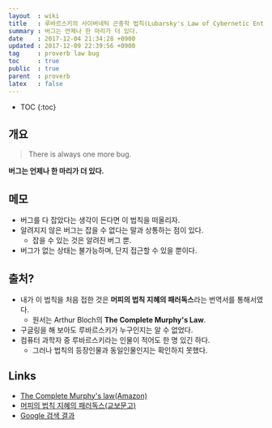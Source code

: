 ```yaml
---
layout  : wiki
title   : 루바르스키의 사이버네틱 곤충학 법칙(Lubarsky's Law of Cybernetic Entomology)
summary : 버그는 언제나 한 마리가 더 있다.
date    : 2017-12-04 21:34:28 +0900
updated : 2017-12-09 22:39:56 +0900
tag     : proverb law bug
toc     : true
public  : true
parent  : proverb
latex   : false
---
```

* TOC
{:toc}

## 개요

> There is always one more bug.

**버그는 언제나 한 마리가 더 있다.**

## 메모

* 버그를 다 잡았다는 생각이 든다면 이 법칙을 떠올리자.
* 알려지지 않은 버그는 잡을 수 없다는 말과 상통하는 점이 있다.
    * 잡을 수 있는 것은 알려진 버그 뿐.
* 버그가 없는 상태는 불가능하며, 단지 접근할 수 있을 뿐이다.

## 출처?

* 내가 이 법칙을 처음 접한 것은 **머피의 법칙 지혜의 패러독스**라는 번역서를 통해서였다.
    * 원서는 Arthur Bloch의 **The Complete Murphy's Law**.
* 구글링을 해 보아도 루바르스키가 누구인지는 알 수 없었다.
* 컴퓨터 과학자 중 루바르스키라는 인물이 적어도 한 명 있긴 하다.
    * 그러나 법칙의 등장인물과 동일인물인지는 확인하지 못했다.

## Links

* [The Complete Murphy's law(Amazon)](https://www.amazon.com/Complete-Murphys-Law-Arthur-Bloch/dp/0843129689)
* [머피의 법칙 지혜의 패러독스(교보문고)](http://www.kyobobook.co.kr/product/detailViewKor.laf?mallGb=KOR&ejkGb=KOR&linkClass=05130909&barcode=9788972910466)
* [Google 검색 결과](https://www.google.co.kr/search?q=lubarsky%27s+law+of+cybernetic+entomology&oq=lubarsky%27s+law+of+cybernetic+entomology)
